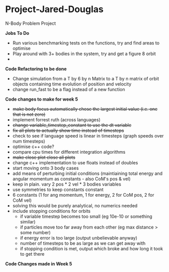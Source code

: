 # Project-Jared-Douglas
N-Body Problem Project

**Jobs To Do**
- Run various benchmarking tests on the functions, try and find areas to optimise
- Play around with 3+ bodies in the system, try and get a figure 8 orbit
- 

**Code Refactoring to be done**
- Change simulation from a T by 6 by n Matrix to a T by n matrix of orbit objects containing time evolution of position and velocity
- change run_fast to be a flag instead of a new function


**Code changes to make for week 5**
- ~~make body focus automatically chose the largest initial value (i.e. one that is not zero)~~
- implement forrest ruth (across languages)
- ~~change variable_timestep_constant to use the dt variable~~
- ~~fix all plots to actually show time instead of timesteps~~
- check to see if language speed is linear in timesteps (graph speeds over num timesteps)
- optimise c++ code?
- compare cpu times for different integration algorithms
- ~~make close plot close all plots~~
- change c++ implementation to use floats instead of doubles
- start moving onto 3 body cases
- add means of perturbing initial conditions (maintiaining total energy and angular momentum as constants - also CoM's pos & vel)
- keep in plain. vary 2 pos * 2 vel * 3 bodies variables
- use symmetries to keep constants constant
- 6 constants (1 for ang momentum, 1 for energy, 2 for CoM pos, 2 for CoM vel)
- solving this would be purely analytical, no numerics needed
- include stopping conditions for orbits
    - if variable timestep becomes too small (eg 10e-10 or something similar)
    - if particles move too far away from each other (eg max distance > some number)
    - if energy error is too large (output unbelievable anyway)
    - number of timesteps to be as large as we can get away with
    - if stopping condition is met, output which broke and how long it took to get there

**Code Changes made in Week 5**
